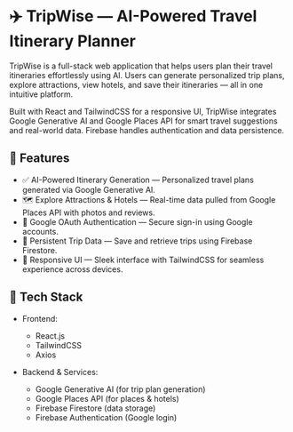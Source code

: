 # ✈️ TripWise — AI-Powered Travel Itinerary Planner

TripWise is a full-stack web application that helps users plan their travel itineraries effortlessly using AI. Users can generate personalized trip plans, explore attractions, view hotels, and save their itineraries — all in one intuitive platform.

Built with React and TailwindCSS for a responsive UI, TripWise integrates Google Generative AI and Google Places API for smart travel suggestions and real-world data. Firebase handles authentication and data persistence.

## 🌟 Features

- ✅ AI-Powered Itinerary Generation — Personalized travel plans generated via Google Generative AI.
- 🗺️ Explore Attractions & Hotels — Real-time data pulled from Google Places API with photos and reviews.
- 🔐 Google OAuth Authentication — Secure sign-in using Google accounts.
- 💾 Persistent Trip Data — Save and retrieve trips using Firebase Firestore.
- 📱 Responsive UI — Sleek interface with TailwindCSS for seamless experience across devices.

## 🚀 Tech Stack

- Frontend:
  - React.js
  - TailwindCSS
  - Axios

- Backend & Services:
  - Google Generative AI (for trip plan generation)
  - Google Places API (for places & hotels)
  - Firebase Firestore (data storage)
  - Firebase Authentication (Google login)

